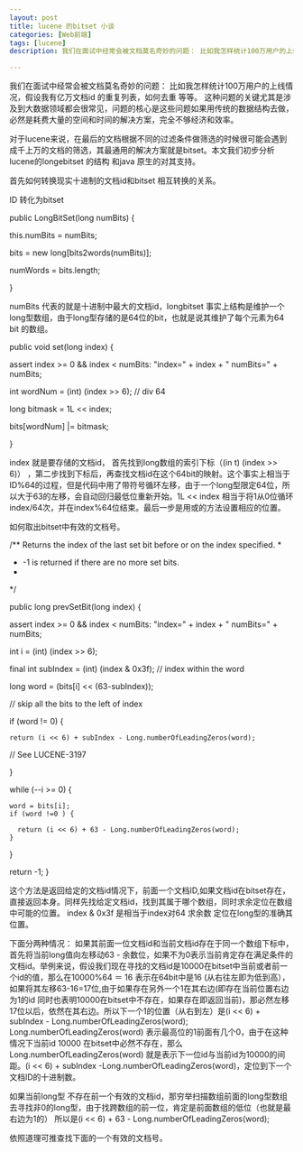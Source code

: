 ```yaml
---
layout: post
title: lucene 的bitset 小谈
categories: [Web前端]
tags: [lucene]
description: 我们在面试中经常会被文档莫名奇妙的问题： 比如我怎样统计100万用户的上线情况，假设我有亿万文档id 的重复列表，如何去重 等等。 这种问题的关键尤其是涉及到大数据领域都会很常见，问题的核心是这些问题如果用传统的数据结构去做，必然是耗费大量的空间和时间的解决方案，完全不够经济和效率。

---
```



我们在面试中经常会被文档莫名奇妙的问题： 比如我怎样统计100万用户的上线情况，假设我有亿万文档id 的重复列表，如何去重 等等。 这种问题的关键尤其是涉及到大数据领域都会很常见，问题的核心是这些问题如果用传统的数据结构去做，必然是耗费大量的空间和时间的解决方案，完全不够经济和效率。

对于lucene来说，在最后的文档根据不同的过滤条件做筛选的时候很可能会遇到成千上万的文档的筛选，其最通用的解决方案就是bitset。本文我们初步分析lucene的longebitset 的结构 和java 原生的对其支持。

 首先如何转换现实十进制的文档id和bitset 相互转换的关系。

ID 转化为bitset 



public LongBitSet(long numBits) {

  this.numBits = numBits;

  bits = new long[bits2words(numBits)];

  numWords = bits.length;

}

numBits 代表的就是十进制中最大的文档id，longbitset 事实上结构是维护一个long型数组，由于long型存储的是64位的bit，也就是说其维护了每个元素为64 bit 的数组。

public void set(long index) {

  assert index >= 0 && index < numBits: "index=" + index + " numBits=" + numBits;

  int wordNum = (int) (index >> 6);      // div 64

  long bitmask = 1L << index;

  bits[wordNum] |= bitmask;

}

index 就是要存储的文档id， 首先找到long数组的索引下标（(in
t) (index >> 6)） ，第二步找到下标后，再查找文档id在这个64bit的映射。这个事实上相当于ID%64的过程，但是代码中用了带符号循环左移，由于一个long型限定64位，所以大于63的左移，会自动回归最低位重新开始。1L << index 相当于将1从0位循环index/64次，并在index%64位结束。最后一步是用或的方法设置相应的位置。

如何取出bitset中有效的文档号。

  
/** Returns the index of the last set bit before or on the index specified.
 *
 *  -1 is returned if there are no more set bits.
 *
*/

public long prevSetBit(long index) {

  assert index >= 0 && index < numBits: "index=" + index + "     numBits=" + numBits;

  int i = (int) (index >> 6);

  final int subIndex = (int) (index & 0x3f); 
 // index within the word

  long word = (bits[i] << (63-subIndex)); 
 
// skip all the bits to the left of index

  if (word != 0) {

    return (i << 6) + subIndex - Long.numberOfLeadingZeros(word);

 // See LUCENE-3197

  }

  while (--i >= 0) {

    word = bits[i];
    if (word !=0 ) {

      return (i << 6) + 63 - Long.numberOfLeadingZeros(word);
    }
  }

  return -1;
}
 
这个方法是返回给定的文档id情况下，前面一个文档ID,如果文档id在bitset存在，直接返回本身。同样先找给定文档id，找到其属于哪个数组，同时求余定位在数组中可能的位置。 index & 0x3f  是相当于index对64 求余数 定位在long型的准确其位置。

下面分两种情况：
    如果其前面一位文档id和当前文档id存在于同一个数组下标中，首先将当前long值向左移动63 - 余数位，如果不为0表示当前肯定存在满足条件的文档id。举例来说，假设我们现在寻找的文档id是10000在bitset中当前或者前一个id的值，那么在10000%64 ＝ 16 表示在64bit中是16  (从右往左即为低到高），如果将其左移63-16=17位,由于如果存在另外一个1在其右边(即存在当前位置右边为1的id 同时也表明10000在bitset中不存在，如果存在即返回当前)，那必然左移17位以后，依然在其右边。所以下一个1的位置（从右到左）是(i << 6) + subIndex - Long.numberOfLeadingZeros(word); Long.numberOfLeadingZeros(word) 表示最高位的1前面有几个0，由于在这种情况下当前id 10000 在bitset中必然不存在，那么Long.numberOfLeadingZeros(word) 就是表示下一位id与当前id为10000的间距。(i << 6) + subIndex -Long.numberOfLeadingZeros(word)，定位到下一个文档ID的十进制数。

   如果当前long型 不存在前一个有效的文档id，那穷举扫描数组前面的long型数组去寻找非0的long型，由于找跨数组的前一位，肯定是前面数组的低位（也就是最右边为1的）
   所以是(i << 6) + 63 - Long.numberOfLeadingZeros(word);

依照道理可推查找下面的一个有效的文档号。